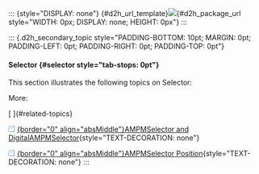 ::: {style="DISPLAY: none"}
[](ms-xhelp:///?Id=d2h_url_template){#d2h_url_template}![](!package_url!){#d2h_package_url style="WIDTH: 0px; DISPLAY: none; HEIGHT: 0px"}
:::

::: {.d2h_secondary_topic style="PADDING-BOTTOM: 10pt; MARGIN: 0pt; PADDING-LEFT: 0pt; PADDING-RIGHT: 0pt; PADDING-TOP: 0pt"}
#### Selector {#selector style="tab-stops: 0pt"}

This section illustrates the following topics on Selector:

More:

[ ]{#related-topics}

[![](button.gif){border="0" align="absMiddle"}AMPMSelector and DigitalAMPMSelector](ms-xhelp:///?Id=74357e3b-15c5-4a80-b1ac-caba8acaaf0e){style="TEXT-DECORATION: none"}

[![](button.gif){border="0" align="absMiddle"}AMPMSelector Position](ms-xhelp:///?Id=7d640d4d-88ca-45b4-bdec-dea8eb32a2c4){style="TEXT-DECORATION: none"}
:::
